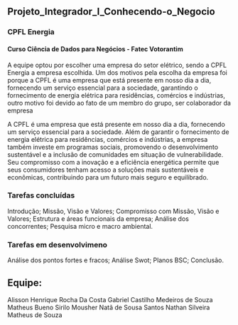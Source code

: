 ## Projeto_Integrador_I_Conhecendo-o_Negocio
### CPFL Energia
#### Curso Ciência de Dados para Negócios - Fatec Votorantim

A equipe optou por escolher uma empresa do setor elétrico, sendo a CPFL Energia a empresa escolhida. Um dos motivos pela escolha da empresa foi porque a CPFL é uma empresa que está presente em nosso dia a dia, fornecendo um serviço essencial para a sociedade, garantindo o fornecimento de energia elétrica para residências, comércios e indústrias, outro motivo foi devido ao fato de um membro do grupo, ser colaborador da empresa

A CPFL é uma empresa que está presente em nosso dia a dia, fornecendo um serviço essencial para a sociedade. Além de garantir o fornecimento de energia elétrica para residências, comércios e indústrias, a empresa também investe em programas sociais, promovendo o desenvolvimento sustentável e a inclusão de comunidades em situação de vulnerabilidade. Seu compromisso com a inovação e a eficiência energética permite que seus consumidores tenham acesso a soluções mais sustentáveis e econômicas, contribuindo para um futuro mais seguro e equilibrado.

### Tarefas concluídas
Introdução;
Missão, Visão e Valores;
Compromisso com Missão, Visão e Valores;
Estrutura e áreas funcionais da empresa;
Análise dos concorrentes;
Pesquisa micro e macro ambiental.

### Tarefas em desenvolvimeno
Análise dos pontos fortes e fracos;
Análise Swot;
Planos BSC;
Conclusão.

## Equipe:
Alisson Henrique Rocha Da Costa
Gabriel Castilho Medeiros de Souza
Matheus Bueno Sirilo
Mousher Natã de Sousa Santos
Nathan Silveira Matheus de Souza

